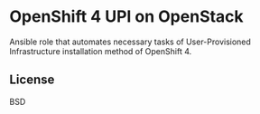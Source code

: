 OpenShift 4 UPI on OpenStack
=============================

Ansible role that automates necessary tasks of User-Provisioned Infrastructure installation method of OpenShift 4.

License
-------

BSD
